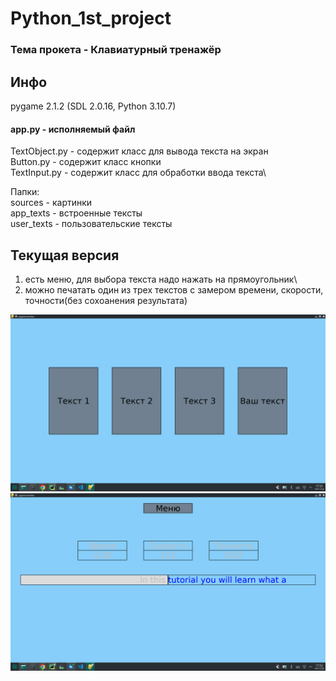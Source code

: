 # Python_1st_project

### Тема прокета - Клавиатурный тренажёр

## Инфо

pygame 2.1.2 (SDL 2.0.16, Python 3.10.7)

#### app.py - исполняемый файл

TextObject.py - содержит класс для вывода текста на экран\
Button.py - содержит класс кнопки\
TextInput.py - содержит класс для обработки ввода текста\

Папки:\
sources - картинки \
app_texts - встроенные тексты\
user_texts - пользовательские тексты

## Текущая версия

1) есть меню, для выбора текста надо нажать на прямоугольник\
2) можно печатать один из трех текстов с замером времени, скорости, точности(без сохоанения результата)

![Screenshot](sources/Screenshot_20221114_175146.png)
![Screenshot](sources/Screenshot_20221114_175204.png)
